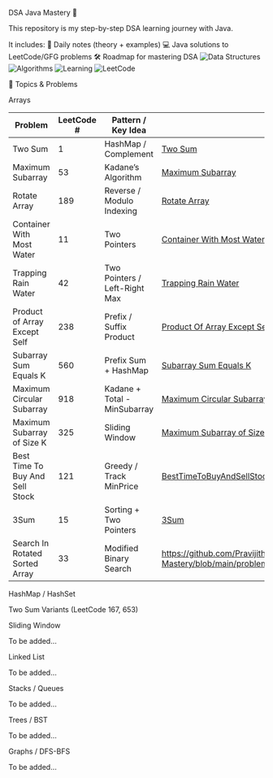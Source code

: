 DSA Java Mastery 🚀

This repository is my step-by-step DSA learning journey with Java.

It includes:
📘 Daily notes (theory + examples)
💻 Java solutions to LeetCode/GFG problems
🛠 Roadmap for mastering DSA
![Data Structures](https://img.shields.io/badge/Data%20Structures-✓-blue?style=for-the-badge&logo=tree)
![Algorithms](https://img.shields.io/badge/Algorithms-✓-red?style=for-the-badge&logo=codeforces)
![Learning](https://img.shields.io/badge/Learning-DSA-green?style=for-the-badge&logo=bookstack)
![LeetCode](https://img.shields.io/badge/LeetCode-Study-orange?style=for-the-badge&logo=leetcode&logoColor=white)


📂 Topics & Problems

Arrays

| Problem                         | LeetCode # | Pattern / Key Idea            | Link                                                                                                                                    |
| ------------------------------- | ---------- | ----------------------------- | --------------------------------------------------------------------------------------------------------------------------------------- |
| Two Sum                         | 1          | HashMap / Complement          | [Two Sum](https://github.com/Pravijith-j-p/DSA-Java-Mastery/blob/main/problems/arrays/TwoSum.md)                                        |
| Maximum Subarray                | 53         | Kadane’s Algorithm            | [Maximum Subarray](https://github.com/Pravijith-j-p/DSA-Java-Mastery/blob/main/problems/arrays/MaximumSubArray.md)                      |
| Rotate Array                    | 189        | Reverse / Modulo Indexing     | [Rotate Array](https://github.com/Pravijith-j-p/DSA-Java-Mastery/blob/main/problems/arrays/RotateArray.md)                              |
| Container With Most Water       | 11         | Two Pointers                  | [Container With Most Water](https://github.com/Pravijith-j-p/DSA-Java-Mastery/blob/main/problems/arrays/ContainerWithMostWater.md)      |
| Trapping Rain Water             | 42         | Two Pointers / Left-Right Max | [Trapping Rain Water](https://github.com/Pravijith-j-p/DSA-Java-Mastery/blob/main/problems/arrays/TrappingRainWater.md)                 |
| Product of Array Except Self    | 238        | Prefix / Suffix Product       | [Product Of Array Except Self](https://github.com/Pravijith-j-p/DSA-Java-Mastery/blob/main/problems/arrays/ProductOfArrayExceptSelf.md) |
| Subarray Sum Equals K           | 560        | Prefix Sum + HashMap          | [Subarray Sum Equals K](https://github.com/Pravijith-j-p/DSA-Java-Mastery/blob/main/problems/arrays/SubArraySumEqualsK.md)              |
| Maximum Circular Subarray       | 918        | Kadane + Total - MinSubarray  | [Maximum Circular Subarray](https://github.com/Pravijith-j-p/DSA-Java-Mastery/blob/main/problems/arrays/MaximumCircularSubarray.md)     |
| Maximum Subarray of Size K      | 325        | Sliding Window                | [Maximum Subarray of Size K](https://github.com/Pravijith-j-p/DSA-Java-Mastery/blob/main/problems/arrays/MaximumSubArrayOfSizeK.md)     |
| Best Time To Buy And Sell Stock | 121        | Greedy / Track MinPrice       | [BestTimeToBuyAndSellStock](https://github.com/Pravijith-j-p/DSA-Java-Mastery/blob/main/problems/arrays/BestTimeToBuyAndSellStock.md)   |
| 3Sum                            | 15         | Sorting + Two Pointers        | [3Sum](https://github.com/Pravijith-j-p/DSA-Java-Mastery/blob/main/problems/arrays/3_Sum.md)                                            |
| Search In Rotated Sorted Array  | 33         | Modified Binary Search        | https://github.com/Pravijith-j-p/DSA-Java-Mastery/blob/main/problems/arrays/SearchInRotatedSortedArray.md                               |


HashMap / HashSet

Two Sum Variants (LeetCode 167, 653)

Sliding Window

To be added…

Linked List

To be added…

Stacks / Queues

To be added…

Trees / BST

To be added…

Graphs / DFS-BFS

To be added…
